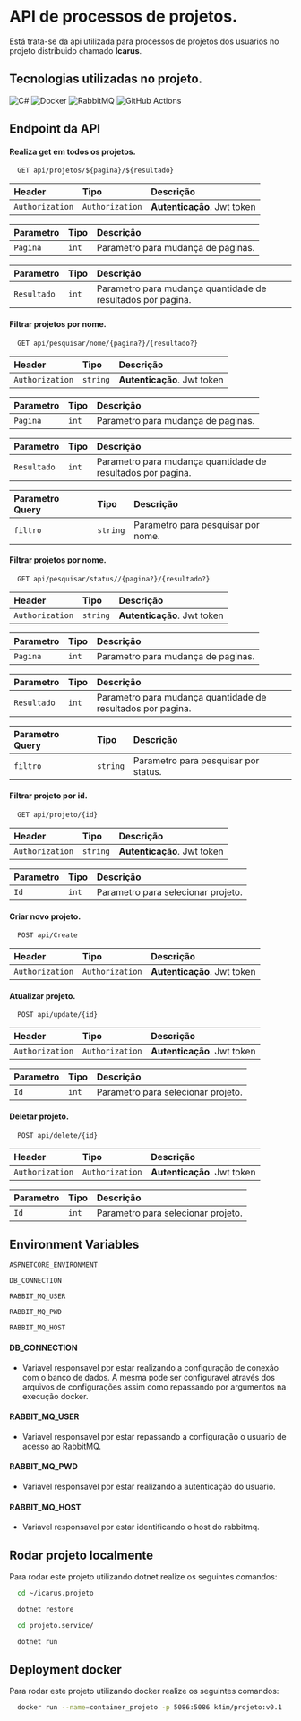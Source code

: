 # API de processos de projetos.
Está trata-se da api utilizada para processos de projetos dos usuarios no projeto distribuido chamado **Icarus**.



## Tecnologias utilizadas no projeto.
![C#](https://img.shields.io/badge/c%23-%23239120.svg?style=for-the-badge&logo=c-sharp&logoColor=white) ![Docker](https://img.shields.io/badge/docker-%230db7ed.svg?style=for-the-badge&logo=docker&logoColor=white) ![RabbitMQ](https://img.shields.io/badge/Rabbitmq-FF6600?style=for-the-badge&logo=rabbitmq&logoColor=white) ![GitHub Actions](https://img.shields.io/badge/github%20actions-%232671E5.svg?style=for-the-badge&logo=githubactions&logoColor=white)



## Endpoint da API

#### Realiza get em todos os projetos.

```http
  GET api/projetos/${pagina}/${resultado}
```

| Header | Tipo     | Descrição                |
| :-------- | :------- | :------------------------- |
| `Authorization` | `Authorization` | **Autenticação**. Jwt token |

| Parametro | Tipo     | Descrição                |
| :-------- | :------- | :------------------------- |
| `Pagina` | `int` | Parametro para mudança de paginas. |

| Parametro | Tipo     | Descrição                |
| :-------- | :------- | :------------------------- |
| `Resultado` | `int` | Parametro para mudança quantidade de resultados por pagina. |

#### Filtrar projetos por nome.

```http
  GET api/pesquisar/nome/{pagina?}/{resultado?}
```

| Header | Tipo     | Descrição                |
| :-------- | :------- | :------------------------- |
| `Authorization` | `string` | **Autenticação**. Jwt token |

| Parametro | Tipo     | Descrição                |
| :-------- | :------- | :------------------------- |
| `Pagina` | `int` | Parametro para mudança de paginas. |

| Parametro | Tipo     | Descrição                |
| :-------- | :------- | :------------------------- |
| `Resultado` | `int` | Parametro para mudança quantidade de resultados por pagina. |

| Parametro Query | Tipo     | Descrição                |
| :-------- | :------- | :------------------------- |
| `filtro` | `string` | Parametro para pesquisar por nome. |


#### Filtrar projetos por nome.

```http
  GET api/pesquisar/status//{pagina?}/{resultado?}
```

| Header | Tipo     | Descrição                |
| :-------- | :------- | :------------------------- |
| `Authorization` | `string` | **Autenticação**. Jwt token |

| Parametro | Tipo     | Descrição                |
| :-------- | :------- | :------------------------- |
| `Pagina` | `int` | Parametro para mudança de paginas. |

| Parametro | Tipo     | Descrição                |
| :-------- | :------- | :------------------------- |
| `Resultado` | `int` | Parametro para mudança quantidade de resultados por pagina. |

| Parametro Query | Tipo     | Descrição                |
| :-------- | :------- | :------------------------- |
| `filtro` | `string` | Parametro para pesquisar por status. |


#### Filtrar projeto por id.

```http
  GET api/projeto/{id}
```

| Header | Tipo     | Descrição                |
| :-------- | :------- | :------------------------- |
| `Authorization` | `string` | **Autenticação**. Jwt token |

| Parametro | Tipo     | Descrição                |
| :-------- | :------- | :------------------------- |
| `Id` | `int` | Parametro para selecionar projeto. |



#### Criar novo projeto.

```http
  POST api/Create
```

| Header | Tipo     | Descrição                         |
| :-------- | :------- | :-------------------------------- |
| `Authorization`      | `Authorization` |**Autenticação**. Jwt token |


#### Atualizar projeto.

```http
  POST api/update/{id}
```

| Header | Tipo     | Descrição                         |
| :-------- | :------- | :-------------------------------- |
| `Authorization`      | `Authorization` |**Autenticação**. Jwt token |

| Parametro | Tipo     | Descrição                |
| :-------- | :------- | :------------------------- |
| `Id` | `int` | Parametro para selecionar projeto. |


#### Deletar projeto.

```http
  POST api/delete/{id}
```

| Header | Tipo     | Descrição                         |
| :-------- | :------- | :-------------------------------- |
| `Authorization`      | `Authorization` |**Autenticação**. Jwt token |

| Parametro | Tipo     | Descrição                |
| :-------- | :------- | :------------------------- |
| `Id` | `int` | Parametro para selecionar projeto. |


## Environment Variables


`ASPNETCORE_ENVIRONMENT`

`DB_CONNECTION`

`RABBIT_MQ_USER`

`RABBIT_MQ_PWD`

`RABBIT_MQ_HOST`

#### DB_CONNECTION
* Variavel responsavel por estar realizando a configuração de conexão com o banco de dados. A mesma pode ser configuravel através dos arquivos de configurações assim como repassando por argumentos na execução docker.

#### RABBIT_MQ_USER
* Variavel responsavel por estar repassando a configuração o usuario de acesso ao RabbitMQ.

#### RABBIT_MQ_PWD 
* Variavel responsavel por estar realizando a autenticação do usuario.

#### RABBIT_MQ_HOST 
* Variavel responsavel por estar identificando o host do rabbitmq.


## Rodar projeto localmente

Para rodar este projeto utilizando dotnet realize os seguintes comandos:

```bash
  cd ~/icarus.projeto
```

```bash
  dotnet restore
```

```bash
  cd projeto.service/
```

```bash
  dotnet run
```


## Deployment docker

Para rodar este projeto utilizando docker realize os seguintes comandos:

```bash
  docker run --name=container_projeto -p 5086:5086 k4im/projeto:v0.1
```


